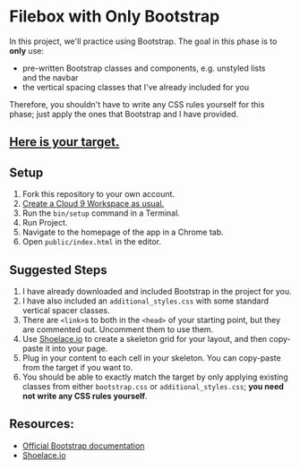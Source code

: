 # Filebox with Only Bootstrap

In this project, we'll practice using Bootstrap. The goal in this phase is to **only** use:

 - pre-written Bootstrap classes and components, e.g. unstyled lists and the navbar
 - the vertical spacing classes that I've already included for you

Therefore, you shouldn't have to write any CSS rules yourself for this phase; just apply the ones that Bootstrap and I have provided.

## [Here is your target.](https://filebox-with-only-bootstrap.herokuapp.com/landing.html)

## Setup

1. Fork this repository to your own account.
1. [Create a Cloud 9 Workspace as usual.](https://guides.firstdraft.com/getting-started-with-cloud-9.html)
1. Run the `bin/setup` command in a Terminal.
1. Run Project.
1. Navigate to the homepage of the app in a Chrome tab.
1. Open `public/index.html` in the editor.

## Suggested Steps

 1. I have already downloaded and included Bootstrap in the project for you.
 2. I have also included an `additional_styles.css` with some standard vertical spacer classes.
 3. There are `<link>`s to both in the `<head>` of your starting point, but they are commented out. Uncomment them to use them.
 1. Use [Shoelace.io](http://shoelace.io/) to create a skeleton grid for your layout, and then copy-paste it into your page.
 2. Plug in your content to each cell in your skeleton. You can copy-paste from the target if you want to.
 3. You should be able to exactly match the target by only applying existing classes from either `bootstrap.css` or `additional_styles.css`; **you need not write any CSS rules yourself**.

## Resources:

 - [Official Bootstrap documentation](http://getbootstrap.com/css/)
 - [Shoelace.io](http://shoelace.io/)
